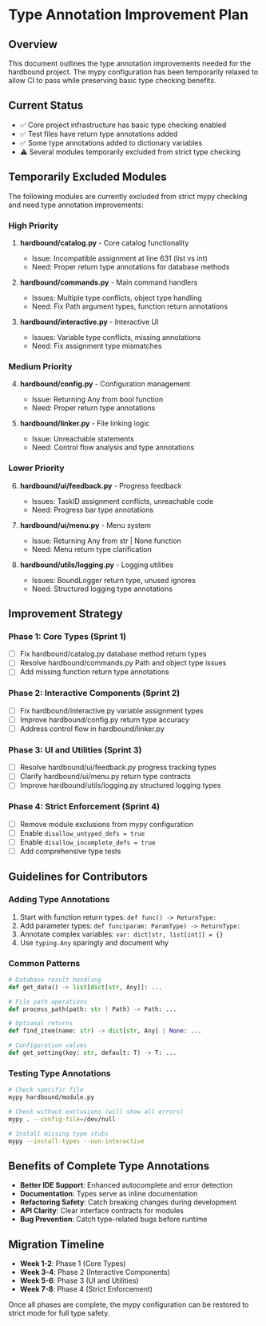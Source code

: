 # Type Annotation Improvement Plan

## Overview
This document outlines the type annotation improvements needed for the hardbound project. The mypy configuration has been temporarily relaxed to allow CI to pass while preserving basic type checking benefits.

## Current Status
- ✅ Core project infrastructure has basic type checking enabled
- ✅ Test files have return type annotations added
- ✅ Some type annotations added to dictionary variables
- ⚠️ Several modules temporarily excluded from strict type checking

## Temporarily Excluded Modules
The following modules are currently excluded from strict mypy checking and need type annotation improvements:

### High Priority
1. **hardbound/catalog.py** - Core catalog functionality
   - Issue: Incompatible assignment at line 631 (list vs int)
   - Need: Proper return type annotations for database methods
   
2. **hardbound/commands.py** - Main command handlers  
   - Issues: Multiple type conflicts, object type handling
   - Need: Fix Path argument types, function return annotations

3. **hardbound/interactive.py** - Interactive UI
   - Issues: Variable type conflicts, missing annotations
   - Need: Fix assignment type mismatches

### Medium Priority
4. **hardbound/config.py** - Configuration management
   - Issue: Returning Any from bool function
   - Need: Proper return type annotations

5. **hardbound/linker.py** - File linking logic
   - Issue: Unreachable statements
   - Need: Control flow analysis and type annotations

### Lower Priority  
6. **hardbound/ui/feedback.py** - Progress feedback
   - Issues: TaskID assignment conflicts, unreachable code
   - Need: Progress bar type annotations

7. **hardbound/ui/menu.py** - Menu system
   - Issue: Returning Any from str | None function
   - Need: Menu return type clarification

8. **hardbound/utils/logging.py** - Logging utilities
   - Issues: BoundLogger return type, unused ignores
   - Need: Structured logging type annotations

## Improvement Strategy

### Phase 1: Core Types (Sprint 1)
- [ ] Fix hardbound/catalog.py database method return types
- [ ] Resolve hardbound/commands.py Path and object type issues
- [ ] Add missing function return type annotations

### Phase 2: Interactive Components (Sprint 2)  
- [ ] Fix hardbound/interactive.py variable assignment types
- [ ] Improve hardbound/config.py return type accuracy
- [ ] Address control flow in hardbound/linker.py

### Phase 3: UI and Utilities (Sprint 3)
- [ ] Resolve hardbound/ui/feedback.py progress tracking types
- [ ] Clarify hardbound/ui/menu.py return type contracts
- [ ] Improve hardbound/utils/logging.py structured logging types

### Phase 4: Strict Enforcement (Sprint 4)
- [ ] Remove module exclusions from mypy configuration
- [ ] Enable `disallow_untyped_defs = true`  
- [ ] Enable `disallow_incomplete_defs = true`
- [ ] Add comprehensive type tests

## Guidelines for Contributors

### Adding Type Annotations
1. Start with function return types: `def func() -> ReturnType:`
2. Add parameter types: `def func(param: ParamType) -> ReturnType:`
3. Annotate complex variables: `var: dict[str, list[int]] = {}`
4. Use `typing.Any` sparingly and document why

### Common Patterns
```python
# Database result handling
def get_data() -> list[dict[str, Any]]: ...

# File path operations  
def process_path(path: str | Path) -> Path: ...

# Optional returns
def find_item(name: str) -> dict[str, Any] | None: ...

# Configuration values
def get_setting(key: str, default: T) -> T: ...
```

### Testing Type Annotations
```bash
# Check specific file
mypy hardbound/module.py

# Check without exclusions (will show all errors)
mypy . --config-file=/dev/null

# Install missing type stubs
mypy --install-types --non-interactive
```

## Benefits of Complete Type Annotations
- **Better IDE Support**: Enhanced autocomplete and error detection
- **Documentation**: Types serve as inline documentation
- **Refactoring Safety**: Catch breaking changes during development
- **API Clarity**: Clear interface contracts for modules
- **Bug Prevention**: Catch type-related bugs before runtime

## Migration Timeline
- **Week 1-2**: Phase 1 (Core Types)
- **Week 3-4**: Phase 2 (Interactive Components)  
- **Week 5-6**: Phase 3 (UI and Utilities)
- **Week 7-8**: Phase 4 (Strict Enforcement)

Once all phases are complete, the mypy configuration can be restored to strict mode for full type safety.
